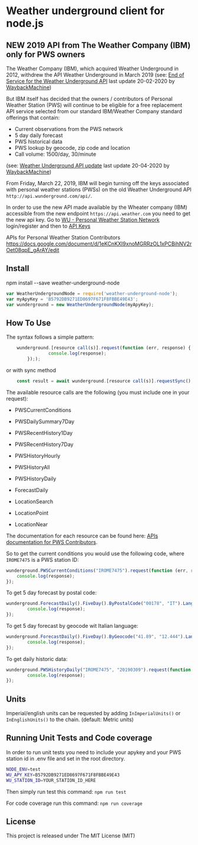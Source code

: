 # Weather underground client for node.js
## NEW 2019 API from The Weather Company (IBM) only for PWS owners

The Weather Company (IBM), which acquired Weather Underground in 2012, withdrew the API Weather Underground in March 2019 (see: [End of Service for the Weather Underground API](https://web.archive.org/web/20200220003108/https://apicommunity.wunderground.com/weatherapi/topics/end-of-service-for-the-weather-underground-api) last update 20-02-2020 by [WaybackMachine](https://web.archive.org/))

But IBM itself has decided that the owners / contributors of Personal Weather Station (PWS) will continue to be eligible for a free replacement API service selected from our standard IBM/Weather Company standard offerings that contain:
 
- Current observations from the PWS network
- 5 day daily forecast
- PWS historical data
- PWS lookup by geocode, zip code and location
- Call volume: 1500/day, 30/minute

(see: [Weather Underground API update](https://web.archive.org/web/20190420102857/https://apicommunity.wunderground.com/weatherapi/topics/weather-underground-api-update) last update 20-04-2020 by [WaybackMachine](https://web.archive.org/))

From Friday, March 22, 2019, IBM  will begin turning off the keys associated with personal weather stations (PWSs) on the old Weather Underground API `http://api.wunderground.com/api/`.

In order to use the new API made available by the Wheater company (IBM) accessible from the new endpoint `https://api.weather.com` you need to get the new api key. Go to [WU - Personal Weather Station Network](https://www.wunderground.com/pws/overview) login/register and then to [API Keys](https://www.wunderground.com/member/api-keys)

APIs for Personal Weather Station Contributors
https://docs.google.com/document/d/1eKCnKXI9xnoMGRRzOL1xPCBihNV2rOet08qpE_gArAY/edit


## Install
npm install --save weather-underground-node

```js
var WeatherUndergroundNode = require('weather-underground-node');
var myApyKey = 'B5792DB9271ED8697F671F8FBBE49E43';
var wunderground = new WeatherUndergroundNode(myApyKey);
```

## How To Use
The syntax follows a simple pattern:
```js    
    wunderground.[resource call(s)].request(function (err, response) {
                console.log(response);
        }););
```    
or with sync method     
```js
    const result = await wunderground.[resource call(s)].requestSync();
```    
The available resource calls are the following (you must include one in your request):

- PWSCurrentConditions
- PWSDailySummary7Day
- PWSRecentHistory1Day
- PWSRecentHistory7Day

- PWSHistoryHourly
- PWSHistoryAll
- PWSHistoryDaily

- ForecastDaily

- LocationSearch
- LocationPoint
- LocationNear

The documentation for each resource can be found here: [APIs documentation for PWS Contributors](https://docs.google.com/document/d/1eKCnKXI9xnoMGRRzOL1xPCBihNV2rOet08qpE_gArAY/edit).

So to get the current conditions you would use the following code, where `IROME7475` is a PWS station ID:

```js
wunderground.PWSCurrentConditions("IROME7475").request(function (err, response) {
    console.log(response);
});
```

To get 5 day forecast by postal code:

```js
wunderground.ForecastDaily().FiveDay().ByPostalCode("00178", "IT").Language("en-EN").request(function (err, response) {
        console.log(response);
});
```

To get 5 day forecast by geocode wit Italian language:

```js
wunderground.ForecastDaily().FiveDay().ByGeocode("41.89", "12.444").Language("it-IT").request(function (err, response) {(function (err, response) {
        console.log(response);
});
```
To get daily historic data:

```js
wunderground.PWSHistoryDaily("IROME7475", "20190309").request(function (err, response) {
        console.log(response);
});
```

## Units
Imperial/english units can be requested by adding `InImperialUnits()` or `InEnglishUnits()` to the chain. (default: Metric units)

## Running Unit Tests and Code coverage

In order to run unit tests you need to include your apykey and your PWS station id in .env file and set in the root directory.
```bash
NODE_ENV=test
WU_APY_KEY=B5792DB9271ED8697F671F8FBBE49E43
WU_STATION_ID=YOUR_STATION_ID_HERE
```

Then simply run test this command: ```npm run test```

For code coverage run this command: ```npm run coverage```

## License
This project is released under The MIT License (MIT)
